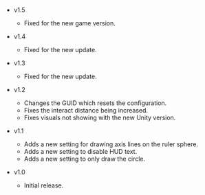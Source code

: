 - v1.5
  - Fixed for the new game version.

- v1.4
  - Fixed for the new update.

- v1.3
  - Fixed for the new update.

- v1.2
  - Changes the GUID which resets the configuration.
  - Fixes the interact distance being increased.
  - Fixes visuals not showing with the new Unity version.

- v1.1
  - Adds a new setting for drawing axis lines on the ruler sphere.
  - Adds a new setting to disable HUD text.
  - Adds a new setting to only draw the circle.

- v1.0
  - Initial release.
